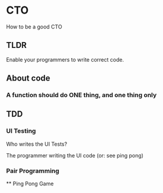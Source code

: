 # CTO

How to be a good CTO

## TLDR

Enable your programmers to write correct code.

## About code

### A function should do ONE thing, and one thing only

## TDD

### UI Testing

Who writes the UI Tests?

The programmer writing the UI code (or: see ping pong)

### Pair Programming

** Ping Pong Game

